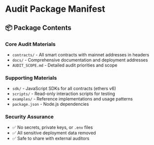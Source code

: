 # Audit Package Manifest

## 📦 Package Contents

### Core Audit Materials
- `contracts/` - All smart contracts with mainnet addresses in headers
- `docs/` - Comprehensive documentation and deployment addresses
- `AUDIT_SCOPE.md` - Detailed audit priorities and scope

### Supporting Materials
- `sdk/` - JavaScript SDKs for all contracts (ethers v6)
- `scripts/` - Read-only interaction scripts for testing
- `examples/` - Reference implementations and usage patterns
- `package.json` - Node.js dependencies

### Security Assurance
- ✅ No secrets, private keys, or `.env` files
- ✅ All sensitive deployment data removed
- ✅ Safe to share with external auditors
